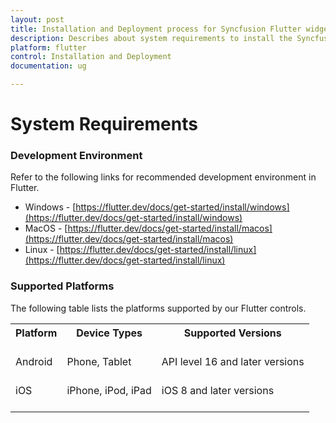 ```yaml
---
layout: post
title: Installation and Deployment process for Syncfusion Flutter widgets
description: Describes about system requirements to install the Syncfusion Flutter widgets
platform: flutter
control: Installation and Deployment
documentation: ug

---
```


# System Requirements

### Development Environment

Refer to the following links for recommended development environment in Flutter.

* Windows - [https://flutter.dev/docs/get-started/install/windows](https://flutter.dev/docs/get-started/install/windows)
* MacOS - [https://flutter.dev/docs/get-started/install/macos](https://flutter.dev/docs/get-started/install/macos)
* Linux - [https://flutter.dev/docs/get-started/install/linux](https://flutter.dev/docs/get-started/install/linux)

### Supported Platforms

The following table lists the platforms supported by our Flutter controls.

<table>
    <tr>
        <th>Platform<br/>
            <br/></th>        
        <th>
          Device Types
            <br/>
            <br/>
        </th>
        <th>
            Supported Versions
            <br/>
            <br/>
        </th>
    </tr>
    <tr>
        <td rowspan="2">
            Android
            <br/>
            <br/>
        </td>
        <td rowspan="2">
        Phone, Tablet
        <br/>
        <br/>
        </td>
    </tr>
     <tr>
        <td>
            API level 16 and later versions
            <br/>
            <br/>
        </td>
    </tr>
    <tr>
        <td>
            iOS
            <br/>
            <br/>
        </td>
        <td>
            iPhone, iPod, iPad
            <br/>
            <br/>
        </td>
        <td>
            iOS 8 and later versions
            <br/>
            <br/>
        </td>
    </tr>
    
</table>